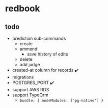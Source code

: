 # redbook

## todo
- prediction sub-commands
  - create
  - ammend
    - save history of edits
  - delete
  - add judge
- created-at column for records :heavy_check_mark:
- migrations
- POSTGRES_PORT :heavy_check_mark:
- support AWS RDS
- support TypeOrm
  - `bundle: { nodeModules: ['pg-native'] }`
